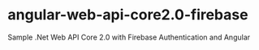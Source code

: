 # angular-web-api-core2.0-firebase
Sample .Net Web API Core 2.0 with Firebase Authentication and Angular

